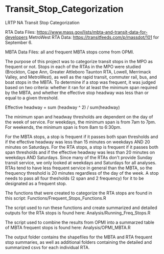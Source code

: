 # Transit_Stop_Categorization
LRTP NA Transit Stop Categorization


RTA Data Files: https://www.mass.gov/lists/mbta-and-transit-data-for-developers
MetroWest RTA Data: https://transitfeeds.com/p/massdot/101 for September 6.

MBTA Data Files: all and frequent MBTA stops come from OPMI.

The purpose of this project was to categorize transit stops in the MPO as frequent or not.  Stops in each of the RTAs in the MPO were studied (Brockton, Cape Ann, Greater Attleboro Taunton RTA, Lowell, Merrimack Valley, and MetroWest), as well as the rapid transit, commuter rail, bus, and boat stops in the MBTA. To determine if a stop was frequent, it was judged based on two criteria: whether it ran for at least the minimum span required by the MBTA, and whether the effective stop headway was less than or equal to a given threshold.  

Effective headway = sum (headway ^ 2) / sum(headway)


The minimum span and headway thresholds are dependent on the day of the week of service.  For weekdays, the minimum span is from 7am to 7pm.  For weekends, the minimum span is from 8am to 6:30pm.  

For the MBTA stops, a stop is frequent if it passes both span thresholds and if the effective headway was less than 15 minutes on weekdays AND 20 minutes on Saturdays.  For the RTA stops, a stop is frequent if it passes both span thresholds and if the effective headway was less than 20 minutes on weekdays AND Saturdays.  Since many of the RTAs don't provide Sunday transit service, we only looked at weekdays and Saturdays for all analyses.  RTAs tend to have less frequent service in general than the MBTA, so the frequency threshold is 20 minutes regardless of the day of the week.  A stop needs to pass all four thesholds (2 span and 2 frequency) for it to be designated as a frequent stop.  


The functions that were created to categorize the RTA stops are found in this script: Functions/Frequent_Stops_Functions.R

The script used to run these functions and create summarized and detailed outputs for the RTA stops is found here: Analysis/Running_Freq_Stops.R

The script used to combine the results from OPMI into a summarzed table of MBTA frequent stops is found here: Analysis/OPMI_MBTA.R

The output folder contains the shapefiles for the MBTA and RTA frequent stop summaries, as well as additional folders containing the detailed and summarized csvs for each individual RTA.
